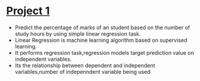 # [Project 1](https://github.com/Jyothif/Predicting-_Student-Score_Linear-Regression)
* Predict the percentage of marks of an student based on the number of study hours by using simple linear regression task.
* Linear Regression is machine learning algorithm based on supervised learning.
* It performs regression task,regression models target prediction value on independent variables.
* Its the relationship between dependent and independent variables,number of indepenndent variable being used
